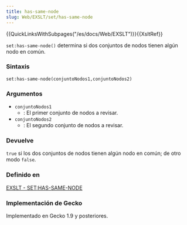 ```yaml
---
title: has-same-node
slug: Web/EXSLT/set/has-same-node
---
```


{{QuickLinksWithSubpages("/es/docs/Web/EXSLT")}}{{XsltRef}}

`set:has-same-node()` determina si dos conjuntos de nodos tienen algún nodo en común.

### Sintaxis

```
set:has-same-node(conjuntoNodos1,conjuntoNodos2)
```

### Argumentos

- `conjuntoNodos1`
  - : El primer conjunto de nodos a revisar.
- `conjuntoNodos2`
  - : El segundo conjunto de nodos a revisar.

### Devuelve

`true` si los dos conjuntos de nodos tienen algún nodo en común; de otro modo `false`.

### Definido en

[EXSLT - SET:HAS-SAME-NODE](http://www.exslt.org/set/functions/has-same-node/index.html)

### Implementación de Gecko

Implementado en Gecko 1.9 y posteriores.
